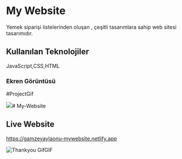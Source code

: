﻿<h1> My Website </h1>

Yemek siparişi listelerinden oluşan , çeşitli tasarımlara sahip web sitesi tasarımıdır.

<h2> Kullanılan Teknolojiler </h2>

JavaScript,CSS,HTML

<h3> Ekren Görüntüsü </h3>

#ProjectGif

![](ezgif.com-video-to-gif.gif)# My-Website

<h2> Live Website </h2>
<a href="">  https://gamzeyaylaonu-mywebsite.netlify.app <a/>

![Thankyou GifGIF](https://github.com/gamzeyaylaonu/My-Website/assets/135466558/5762d16a-4732-46bb-b40b-b5b4d346707c)

